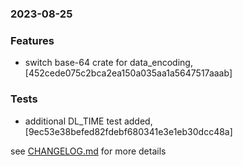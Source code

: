 ### 2023-08-25

### Features
+  switch base-64 crate for data_encoding, [452cede075c2bca2ea150a035aa1a5647517aaab]

### Tests
+ additional DL_TIME test added, [9ec53e38befed82fdebf680341e3e1eb30dcc48a]


see <a href='https://github.com/mrjackwills/mealpedant_backup_pi/blob/main/CHANGELOG.md'>CHANGELOG.md</a> for more details
